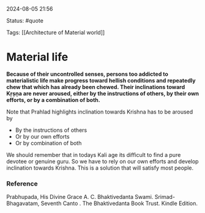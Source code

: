 2024-08-05 21:56

Status: #quote 

Tags: [[Architecture of Material world]]

# Material life

**Because of their uncontrolled senses, persons too addicted to materialistic life make progress toward hellish conditions and repeatedly chew that which has already been chewed. Their inclinations toward Kṛṣṇa are never aroused, either by the instructions of others, by their own efforts, or by a combination of both.**

Note that Prahlad highlights inclination towards Krishna has to be aroused by 
- By the instructions of others
- Or by our own efforts
- Or by combination of both

We should remember that in todays Kali age its difficult to find a pure devotee or genuine guru. So we have to rely on our own efforts and develop inclination towards Krishna. This is a solution that will satisfy most people. 

### Reference
Prabhupada, His Divine Grace A. C. Bhaktivedanta Swami. Srimad-Bhagavatam, Seventh Canto . The Bhaktivedanta Book Trust. Kindle Edition. 
